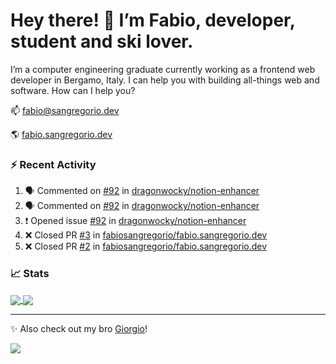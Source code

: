 # Hey there! 👋 I’m Fabio, developer, student and ski lover.

I’m a computer engineering graduate currently working as a frontend web developer in Bergamo, Italy. I can help you with building all-things web and software.
How can I help you?

📫 [fabio@sangregorio.dev](mailto:fabio@sangregorio.dev)

🌎 [fabio.sangregorio.dev](https://fabio.sangregorio.dev)


### :zap: Recent Activity

<!--START_SECTION:activity-->
1. 🗣 Commented on [#92](https://github.com//dragonwocky/notion-enhancer/issues/92) in [dragonwocky/notion-enhancer](https://github.com//dragonwocky/notion-enhancer)
2. 🗣 Commented on [#92](https://github.com//dragonwocky/notion-enhancer/issues/92) in [dragonwocky/notion-enhancer](https://github.com//dragonwocky/notion-enhancer)
3. ❗️ Opened issue [#92](https://github.com//dragonwocky/notion-enhancer/issues/92) in [dragonwocky/notion-enhancer](https://github.com//dragonwocky/notion-enhancer)
4. ❌ Closed PR [#3](https://github.com//fabiosangregorio/fabio.sangregorio.dev/pull/3) in [fabiosangregorio/fabio.sangregorio.dev](https://github.com//fabiosangregorio/fabio.sangregorio.dev)
5. ❌ Closed PR [#2](https://github.com//fabiosangregorio/fabio.sangregorio.dev/pull/2) in [fabiosangregorio/fabio.sangregorio.dev](https://github.com//fabiosangregorio/fabio.sangregorio.dev)
<!--END_SECTION:activity-->


### 📈 Stats


<a href="https://github.com/fabiosangregorio">
  <img align="center" src="https://github-readme-stats.vercel.app/api/top-langs/?username=fabiosangregorio&layout=compact&title_color=24292e&bg_color=ffffff" />
</a>
<a href="https://github.com/fabiosangregorio">
  <img align="center" src="https://github-readme-stats.vercel.app/api?username=fabiosangregorio&show_icons=true&theme=graywhite&count_private=true&hide_rank=true&include_all_commits=true&bg_color=ffffff&hide=stars" />
</a>

<!--
**jamesgeorge007/jamesgeorge007** is a ✨ _special_ ✨ repository because its `README.md` (this file) appears on your GitHub profile.

Here are some ideas to get you started:

- 🌱 I’m currently learning ...
- 👯 I’m looking to collaborate on ...
- 🤔 I’m looking for help with ...
- 💬 Ask me about ...
- 😄 Pronouns: ...
- ⚡ Fun fact: ...
-->

---
✨ Also check out my bro [Giorgio](https://github.com/GiorgioBertolotti)!

![](https://komarev.com/ghpvc/?username=fabiosangregorio)
